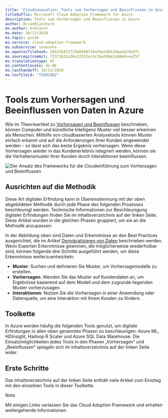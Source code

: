 ```yaml
---
title: 'Cloudinnovation: Tools zum Vorhersagen und Beeinflussen in Azure'
titleSuffix: Microsoft Cloud Adoption Framework for Azure
description: Tools zum Vorhersagen und Beeinflussen in Azure
author: BrianBlanchard
ms.author: brblanch
ms.date: 10/17/2019
ms.topic: guide
ms.service: cloud-adoption-framework
ms.subservice: innovate
ms.openlocfilehash: 28b13b472729a8500719afbe34013daaddc9a3fc
ms.sourcegitcommit: f3371811a36e12533ecbc3aa936e2a68e0cee25f
ms.translationtype: HT
ms.contentlocale: de-DE
ms.lasthandoff: 10/21/2019
ms.locfileid: "72683362"
---
```

# <a name="tools-to-predict-and-influence-data-in-azure"></a>Tools zum Vorhersagen und Beeinflussen von Daten in Azure

Wie im Theorieartikel zu [Vorhersagen und Beeinflussen](../considerations/predict.md) beschrieben, können Computer und künstliche Intelligenz Muster viel besser erkennen als Menschen. Mithilfe von cloudbasierten Analysetools können Muster einfach erkannt und auf die Anforderungen Ihrer Kunden angewendet werden – so lässt sich das beste Ergebnis vorhersagen. Wenn diese Vorhersagen wieder in das Kundenerlebnis integriert werden, können sie die Verhaltensmuster Ihrer Kunden durch Interaktionen beeinflussen.

![Der Ansatz des Frameworks für die Cloudeinführung zum Vorhersagen und Beeinflussen](../../_images/innovate/predict-and-influence.png)

## <a name="alignment-to-the-methodology"></a>Ausrichten auf die Methodik

Diese Art digitaler Erfindung kann in Übereinstimmung mit der oben abgebildeten Methodik durch jede Phase des folgenden Prozesses beschleunigt werden. Technische Informationen zur Beschleunigung digitaler Erfindungen finden Sie im Inhaltsverzeichnis auf der linken Seite. Diese Artikel wurden in die gleichen Phasen gruppiert, um sie an die Methodik anzupassen:

In der Abbildung oben sind Daten und Erkenntnisse an den Best Practices ausgerichtet, die im Artikel [Demokratisieren von Daten](./data.md) beschrieben werden. Wenn Experten Erkenntnisse gewinnen, die möglicherweise wiederholbar sind, können folgende drei Schritte ausgeführt werden, um diese Erkenntnisse weiterzuentwickeln:

- **Muster**: Suchen und definieren Sie Muster, um Vorhersagemodelle zu erstellen.
- **Vorhersagen**: Wenden Sie das Muster auf Kundendaten an, um Ergebnisse basierend auf dem Modell und dem zugrunde liegenden Muster vorherzusagen.
- **Interaktionen**: Nutzen Sie die Vorhersagen in einer Anwendung oder Datenquelle, um eine Interaktion mit Ihrem Kunden zu fördern.

## <a name="toolchain"></a>Toolkette

In Azure werden häufig die folgenden Tools genutzt, um digitale Erfindungen in allen oben genannten Phasen zu beschleunigen: Azure ML, HDInsight, Hadoop R Scaler und Azure SQL Data Warehouse. Die Einsatzmöglichkeiten jedes Tools in den Phasen „Vorhersagen“ und „Beeinflussen“ spiegeln sich im Inhaltsverzeichnis auf der linken Seite wider.

## <a name="get-started"></a>Erste Schritte

Das Inhaltsverzeichnis auf der linken Seite enthält viele Artikel zum Einstieg mit den einzelnen Tools in dieser Toolkette.

> [!NOTE]
> Mit einigen Links verlassen Sie das Cloud Adoption Framework und erhalten weitergehende Informationen.
